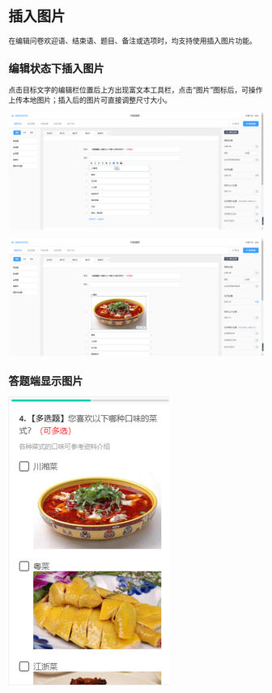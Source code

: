 # 插入图片

在编辑问卷欢迎语、结束语、题目、备注或选项时，均支持使用插入图片功能。

## 编辑状态下插入图片

点击目标文字的编辑栏位置后上方出现富文本工具栏，点击“图片”图标后，可操作上传本地图片；插入后的图片可直接调整尺寸大小。

![&#x5BCC;&#x6587;&#x672C;&#x5DE5;&#x5177;&#x680F;&#x4E2D;&#x70B9;&#x51FB;&#x63D2;&#x5165;&#x56FE;&#x7247;](../../.gitbook/assets/image%20%2858%29.png)



![&#x652F;&#x6301;&#x8C03;&#x6574;&#x56FE;&#x7247;&#x5C3A;&#x5BF8;](../../.gitbook/assets/image%20%28343%29.png)



## 答题端显示图片

![&#x7B54;&#x9898;&#x7AEF;&#x63D2;&#x5165;&#x56FE;&#x7247;&#x6548;&#x679C;](../../.gitbook/assets/image%20%28158%29.png)


